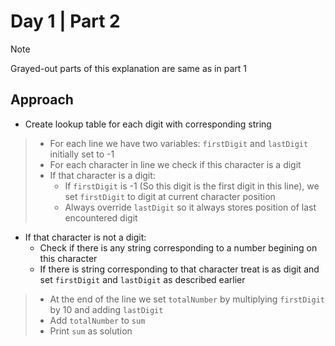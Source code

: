 # Day 1 | Part 2

>[!NOTE]
>Grayed-out parts of this explanation are same as in part 1

## Approach
- Create lookup table for each digit with corresponding string
> - For each line we have two variables: ``firstDigit`` and ``lastDigit`` initially set to -1
> - For each character in line we check if this character is a digit
> - If that character is a digit:
>    - If ``firstDigit`` is -1 (So this digit is the first digit in this line), we set ``firstDigit`` to digit at current character position
>   - Always override ``lastDigit`` so it always stores position of last encountered digit
- If that character is not a digit:
    - Check if there is any string corresponding to a number begining on this character
    - If there is string corresponding to that character treat is as digit and set ``firstDigit`` and ``lastDigit`` as described earlier  

> - At the end of the line we set ``totalNumber`` by multiplying ``firstDigit`` by 10 and adding ``lastDigit``
> - Add ``totalNumber`` to ``sum``
> - Print ``sum`` as solution